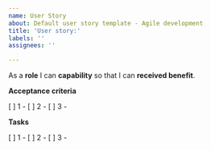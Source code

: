 ```yaml
---
name: User Story
about: Default user story template - Agile development
title: 'User story:'
labels: ''
assignees: ''

---
```


As a **role** I can **capability** so that I can **received benefit**.

**Acceptance criteria**

[ ] 1 -
[ ] 2 -
[ ] 3 -

**Tasks** 

[ ] 1 -
[ ] 2 -
[ ] 3 -
